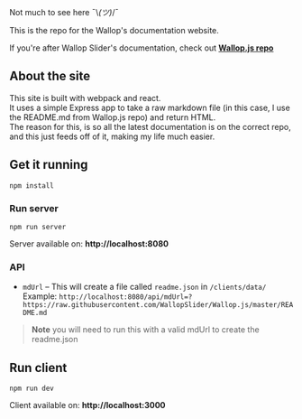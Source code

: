 Not much to see here ¯\\_(ツ)_/¯

This is the repo for the Wallop's documentation website.

If you're after Wallop Slider's documentation, check out **[Wallop.js repo](https://github.com/WallopSlider/Wallop.js)**

## About the site
This site is built with webpack and react.<br>
It uses a simple Express app to take a raw markdown file (in this case, I use the README.md from Wallop.js repo) and return HTML.<br>
The reason for this, is so all the latest documentation is on the correct repo, and this just feeds off of it, making my life much easier.

## Get it running
```
npm install
```

### Run server
```
npm run server
```
Server available on: **http://localhost:8080**<br>

### API
- `mdUrl` – This will create a file called `readme.json` in `/clients/data/`
Example: `http://localhost:8080/api/mdUrl=?https://raw.githubusercontent.com/WallopSlider/Wallop.js/master/README.md`
> **Note** you will need to run this with a valid mdUrl to create the readme.json

## Run client
```
npm run dev
```
Client available on: **http://localhost:3000**<br>

